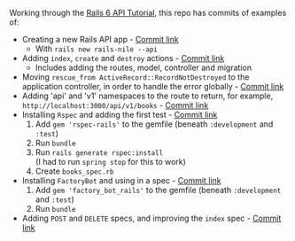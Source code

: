 Working through the [Rails 6 API Tutorial](https://youtube.com/playlist?list=PLbTv9eGiI03u1-JFkFpPGsR_hMre6WX3e), this repo has commits of examples of:

* Creating a new Rails API app - [Commit link](https://github.com/jro31/rails-nile/commit/e6714929975b6335045c70165420671d9bccfbef)
  * With `rails new rails-nile --api`
* Adding `index`, `create` and `destroy` actions - [Commit link](https://github.com/jro31/rails-nile/commit/9810c19fe180022204b07d7fb9869814fef64c69)
  * Includes adding the routes, model, controller and migration
* Moving `rescue_from ActiveRecord::RecordNotDestroyed` to the application controller, in order to handle the error globally - [Commit link](https://github.com/jro31/rails-nile/commit/38aeb66c6c9ae20cbe29bd9335c2c5c1f7bf81dc)
* Adding 'api' and 'v1' namespaces to the route to return, for example, `http://localhost:3000/api/v1/books` - [Commit link](https://github.com/jro31/rails-nile/commit/f1ec48c93bd8fe33eb0f092780f08034adf96b94)
* Installing `Rspec` and adding the first test - [Commit link](https://github.com/jro31/rails-nile/commit/005ae5e6edd84171dacc6fe39a4566c2f24bfd28)
  1. Add `gem 'rspec-rails'` to the gemfile (beneath `:development` and `:test`)
  2. Run `bundle`
  3. Run `rails generate rspec:install`\
  (I had to run `spring stop` for this to work)
  4. Create `books_spec.rb`
* Installing `FactoryBot` and using in a spec - [Commit link](https://github.com/jro31/rails-nile/commit/699fceed51b8dd91b998efe8009fa322f2f2fb2d)
  1. Add `gem 'factory_bot_rails'` to the gemfile (beneath `:development` and `:test`)
  2. Run `bundle`
* Adding `POST` and `DELETE` specs, and improving the `index` spec - [Commit link](https://github.com/jro31/rails-nile/commit/31bd48ebe9823005bbbc92d86cacb8c5a2ca5bc9)
